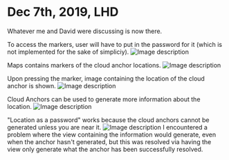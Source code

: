# Dec 7th, 2019, LHD

Whatever me and David were discussing is now there.

To access the markers, user will have to put in the password for it (which is not implemented for the sake of simpliciy).
![Image description](https://github.com/another-available-username/FifthPracticeBucket/blob/LHD-Boulder/GMapStuff/PaulTuts/80d6d48b-ede8-4e10-b350-9efae8e74c98.png)

Maps contains markers of the cloud anchor locations.
![Image description](https://github.com/another-available-username/FifthPracticeBucket/blob/LHD-Boulder/GMapStuff/PaulTuts/dddbf2b6-e740-44e6-ab92-a048c87b121d.png)

Upon pressing the marker, image containing the location of the cloud anchor is shown.
![Image description](https://github.com/another-available-username/FifthPracticeBucket/blob/LHD-Boulder/GMapStuff/PaulTuts/d0469afb-bfdc-488a-b128-42749f5a46c8.png)

Cloud Anchors can be used to generate more information about the location.
![Image description](https://github.com/another-available-username/FifthPracticeBucket/blob/LHD-Boulder/GMapStuff/PaulTuts/Screenshot_20191207-171427.png)

"Location as a password" works because the cloud anchors cannot be generated unless you are near it.
![Image description](https://github.com/another-available-username/FifthPracticeBucket/blob/LHD-Boulder/GMapStuff/PaulTuts/Screenshot_20191207-171643.png)
I encountered a problem where the view containing the information would generate, even when the anchor hasn't
generated, but this was resolved via having the view only generate what the anchor has been successfully resolved. 